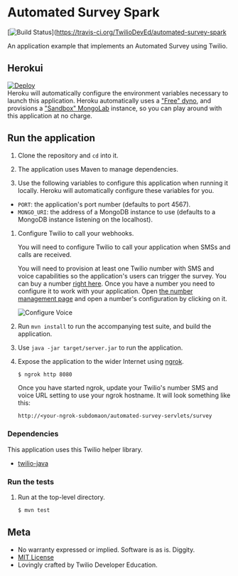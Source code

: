 # Automated Survey Spark
[![Build Status](https://travis-ci.org/TwilioDevEd/automated-survey-spark.svg?branch=master)](https://travis-ci.org/TwilioDevEd/automated-survey-spark

An application example that implements an Automated Survey using Twilio.

## Herokui
[![Deploy](https://www.herokucdn.com/deploy/button.png)](https://heroku.com/deploy)  
Heroku will automatically configure the environment variables necessary to launch this application. Heroku automatically uses a ["Free" dyno](https://www.heroku.com/pricing), and provisions a ["Sandbox" MongoLab](https://mongolab.com/plans/pricing/) instance, so you can play around with this application at no charge.

## Run the application

1. Clone the repository and `cd` into it.

1. The application uses Maven to manage dependencies.

1. Use the following variables to configure this application when running it locally. Heroku will automatically configure these variables for you.
- ```PORT```: the application's port number (defaults to port 4567).
- ```MONGO_URI```: the address of a MongoDB instance to use (defaults to a MongoDB instance listening on the localhost).

1. Configure Twilio to call your webhooks.

   You will need to configure Twilio to call your application when SMSs and calls are received.

   You will need to provision at least one Twilio number with SMS and voice capabilities
   so the application's users can trigger the survey. You can buy a number [right
   here](//www.twilio.com/user/account/phone-numbers/search). Once you have
   a number you need to configure it to work with your application. Open
   [the number management page](//www.twilio.com/user/account/phone-numbers/incoming)
   and open a number's configuration by clicking on it.

   ![Configure Voice](http://howtodocs.s3.amazonaws.com/twilio-number-config-all-med.gif)

1. Run ```mvn install``` to run the accompanying test suite, and build the application.

1. Use ```java -jar target/server.jar``` to run the application.

1. Expose the application to the wider Internet using [ngrok](https://ngrok.com/).

   ```bash
   $ ngrok http 8080
   ```

   Once you have started ngrok, update your Twilio's number SMS and voice URL
   setting to use your ngrok hostname. It will look something like
   this:

   ```
   http://<your-ngrok-subdomaon/automated-survey-servlets/survey
   ```

### Dependencies

This application uses this Twilio helper library.

* [twilio-java](//github.com/twilio/twilio-java)

### Run the tests

1. Run at the top-level directory.

   ```bash
   $ mvn test
   ```

## Meta

* No warranty expressed or implied. Software is as is. Diggity.
* [MIT License](http://www.opensource.org/licenses/mit-license.html)
* Lovingly crafted by Twilio Developer Education.
